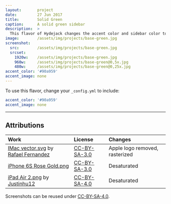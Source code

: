 ```yaml
---
layout:       project
date:         27 Jun 2017
title:        Solid Green
caption:      A solid green sidebar
description:  >
  This flavor of Hydejack changes the accent color and sidebar color to the same green as the "0b"-theme of the original Hyde Jekyll theme.
image:        /assets/img/projects/base-green.jpg
screenshot:
  src:        /assets/img/projects/base-green.jpg
  srcset:
    1920w:    /assets/img/projects/base-green.jpg
    960w:     /assets/img/projects/base-green@0,5x.jpg
    480w:     /assets/img/projects/base-green@0,25x.jpg
accent_color: '#90a959'
accent_image: none
---
```


To use this flavor, change your `_config.yml` to include:

~~~yml
accent_color: '#90a959'
accent_image: none
~~~

***

## Attributions

| Work                                                   | License        | Changes
|:-------------------------------------------------------|:---------------|:-
| [IMac vector.svg][11] by [Rafael Fernandez][12]        | [CC-BY-SA-3.0] | Apple logo removed, rasterized
| [iPhone 6S Rose Gold.png][21]                          | [CC-BY-SA-3.0] | Desaturated
| [iPad Air 2.png][31] by [Justinhu12][32]               | [CC-BY-SA-4.0] | Desaturated

Screenshots can be reused under [CC-BY-SA-4.0].

[11]: https://commons.wikimedia.org/wiki/File:IMac_vector.svg
[12]: https://commons.wikimedia.org/wiki/User:TheGoldenBox
[21]: https://commons.wikimedia.org/wiki/File:IPhone_6S_Rose_Gold.png
[31]: https://commons.wikimedia.org/wiki/File:IPad_Air_2.png
[32]: https://commons.wikimedia.org/wiki/User:Justinhu12

[CC-BY-SA-4.0]: https://creativecommons.org/licenses/by-sa/4.0/
[CC-BY-SA-3.0]: https://creativecommons.org/licenses/by-sa/3.0/
